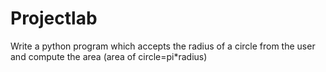 # Projectlab

Write a python program which accepts the radius of a circle from the user and compute the area (area of circle=pi*radius)
